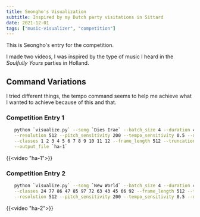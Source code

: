 ```yaml
---
title: Seongho's Visualization
subtitle: Inspired by my Dutch party visitations in Sittard
date: 2021-12-01
tags: ["music-visualizer", "competition"]
---
```



This is Seongho's entry for the competition.

I made two videos, I was inspired by the type of music I heard in the _Soulfully Yours_ parties in Holland.

## Command Variations

I tried different things, the tempo command seems to help me achieve what I wanted to achieve because of this and that.

### Competition Entry 1

```bash
   python `visualize.py` --song `Dies Irae` --batch_size 4 --duration 46 \
   --resolution 512 --pitch_sensitivity 200 --tempo_sensitivity 0.5 --depth 0.3 --jitter 0.2 \
   --classes 1 2 3 4 5 6 7 8 9 10 11 12 --frame_length 512 --truncation 0.6 --smooth_factor 2\
   --output_file `ha-1`
```

{{<video "ha-1">}}

### Competition Entry 2

```bash
   python `visualize.py` --song `New World` --batch_size 4 --duration 46 \
   --classes 24 77 86 47 85 97 72 63 43 45 66 92 --frame_length 512 --truncation 0.6 --smooth_factor 2 \
   --resolution 512 --pitch_sensitivity 200 --tempo_sensitivity 0.5 --depth 0.3 --jitter 0.2 --output_file `ha-2`
```

{{<video "ha-2">}}